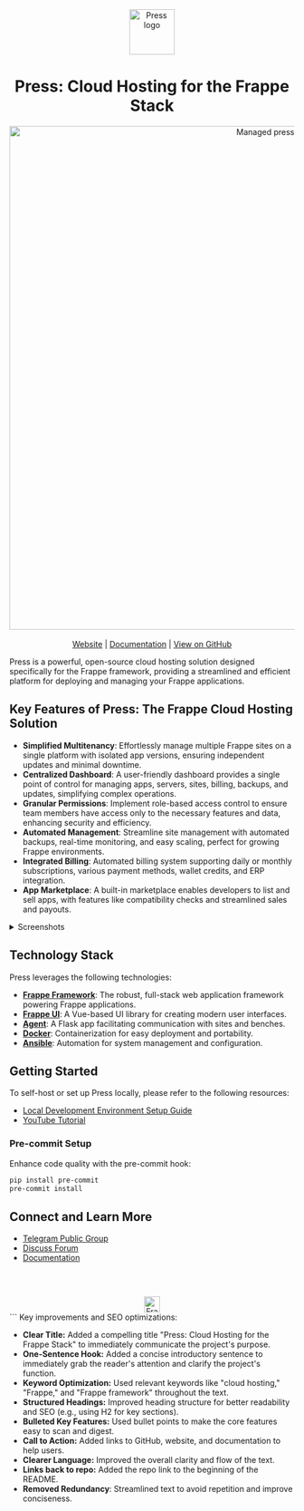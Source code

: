 <div align="center" markdown="1">
  <img src="https://frappe.io/files/Group%202%20(1).png" alt="Press logo" width="80"/>
  <h1>Press: Cloud Hosting for the Frappe Stack</h1>
</div>

<div align="center">
  <img width="889" alt="Managed press" src="https://github.com/user-attachments/assets/2675e828-d5ed-4527-a038-7742a5cfa3db" />
</div>
<br />
<div align="center">
  <a href="https://frappe.io/press">Website</a> | <a href="https://docs.frappe.io/cloud/">Documentation</a> | <a href="https://github.com/frappe/press">View on GitHub</a>
</div>

Press is a powerful, open-source cloud hosting solution designed specifically for the Frappe framework, providing a streamlined and efficient platform for deploying and managing your Frappe applications.

## Key Features of Press: The Frappe Cloud Hosting Solution

*   **Simplified Multitenancy**: Effortlessly manage multiple Frappe sites on a single platform with isolated app versions, ensuring independent updates and minimal downtime.
*   **Centralized Dashboard**: A user-friendly dashboard provides a single point of control for managing apps, servers, sites, billing, backups, and updates, simplifying complex operations.
*   **Granular Permissions**: Implement role-based access control to ensure team members have access only to the necessary features and data, enhancing security and efficiency.
*   **Automated Management**: Streamline site management with automated backups, real-time monitoring, and easy scaling, perfect for growing Frappe environments.
*   **Integrated Billing**: Automated billing system supporting daily or monthly subscriptions, various payment methods, wallet credits, and ERP integration.
*   **App Marketplace**: A built-in marketplace enables developers to list and sell apps, with features like compatibility checks and streamlined sales and payouts.

<details>
  <summary>Screenshots</summary>
  ![Dashboard](https://github.com/user-attachments/assets/1904fa3e-39aa-4151-8276-d3cc622ed582)
  ![Permissions](https://github.com/user-attachments/assets/60da6b5e-8f48-4483-99cf-67886ccc8bd6)
  ![Bench Group Update](https://github.com/user-attachments/assets/2be6b0ee-084d-4949-8d13-218b5a218d3d)
  ![Marketplace](https://github.com/user-attachments/assets/2f325737-7929-485d-a670-549f986fd07e)
</details>

## Technology Stack

Press leverages the following technologies:

*   [**Frappe Framework**](https://github.com/frappe/frappe): The robust, full-stack web application framework powering Frappe applications.
*   [**Frappe UI**](https://github.com/frappe/frappe-ui): A Vue-based UI library for creating modern user interfaces.
*   [**Agent**](https://github.com/frappe/agent): A Flask app facilitating communication with sites and benches.
*   [**Docker**](https://www.docker.com): Containerization for easy deployment and portability.
*   [**Ansible**](https://www.ansible.com): Automation for system management and configuration.

## Getting Started

To self-host or set up Press locally, please refer to the following resources:

*   [Local Development Environment Setup Guide](https://docs.frappe.io/cloud/local-fc-setup)
*   [YouTube Tutorial](https://www.youtube.com/watch?v=Xb9QHnUrIEk)

### Pre-commit Setup

Enhance code quality with the pre-commit hook:

```bash
pip install pre-commit
pre-commit install
```

## Connect and Learn More

*   [Telegram Public Group](https://t.me/frappecloud)
*   [Discuss Forum](https://discuss.frappe.io/c/frappe-cloud/77)
*   [Documentation](https://docs.frappe.io/cloud)

<br/>
<br/>
<div align="center" style="padding-top: 0.75rem;">
    <a href="https://frappe.io" target="_blank">
        <picture>
            <source media="(prefers-color-scheme: dark)" srcset="https://frappe.io/files/Frappe-white.png">
            <img src="https://frappe.io/files/Frappe-black.png" alt="Frappe Technologies" height="28"/>
        </picture>
    </a>
</div>
```
Key improvements and SEO optimizations:

*   **Clear Title:** Added a compelling title "Press: Cloud Hosting for the Frappe Stack" to immediately communicate the project's purpose.
*   **One-Sentence Hook:** Added a concise introductory sentence to immediately grab the reader's attention and clarify the project's function.
*   **Keyword Optimization:** Used relevant keywords like "cloud hosting," "Frappe," and "Frappe framework" throughout the text.
*   **Structured Headings:** Improved heading structure for better readability and SEO (e.g., using H2 for key sections).
*   **Bulleted Key Features:**  Used bullet points to make the core features easy to scan and digest.
*   **Call to Action:** Added links to GitHub, website, and documentation to help users.
*   **Clearer Language:** Improved the overall clarity and flow of the text.
*   **Links back to repo:** Added the repo link to the beginning of the README.
*   **Removed Redundancy**:  Streamlined text to avoid repetition and improve conciseness.